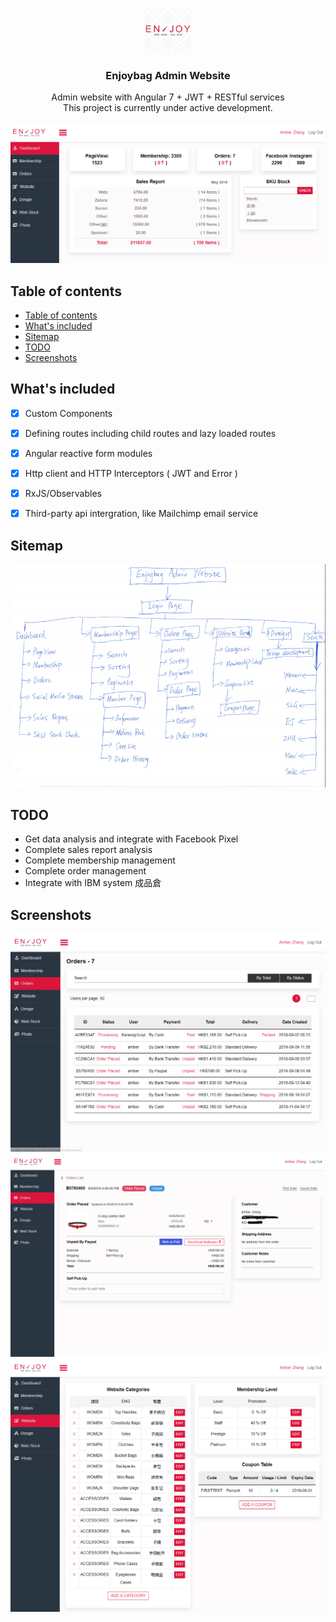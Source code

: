 <p align="center">
  <a href="https://angular.io/">
    <img src="screenshots/icon.png" alt="Logo" width=72 height=72>
  </a>

  <h3 align="center">Enjoybag Admin Website</h3>

  <p align="center">
    Admin website with Angular 7 + JWT + RESTful services 
    <br>
    This project is currently under active development.  <br>
    <br>
    <a>
      <img src="screenshots/dashboard.png" alt="video demo"/>
    </a>
  </p>
</p>

## Table of contents

- [Table of contents](#table-of-contents)
- [What's included](#whats-included)
- [Sitemap](#sitemap)
- [TODO](#todo)
- [Screenshots](#screenshots)
  
## What's included

- [x] Custom Components
- [x] Defining routes including child routes and lazy loaded routes
- [x] Angular reactive form modules 
- [x] Http client and HTTP Interceptors ( JWT and Error )
- [x] RxJS/Observables
- [x] Third-party api intergration, like Mailchimp email service
  

## Sitemap
  <img src="screenshots/sitemap.png" alt="sitemap">

## TODO

- Get data analysis and integrate with Facebook Pixel
- Complete sales report analysis
- Complete membership management 
- Complete order management
- Integrate with IBM system 成品倉
  
## Screenshots
  <img src="screenshots/orders.png" alt="sitemap">
  <img src="screenshots/order-1.png" alt="sitemap">
  <img src="screenshots/website.png" alt="sitemap">
  

